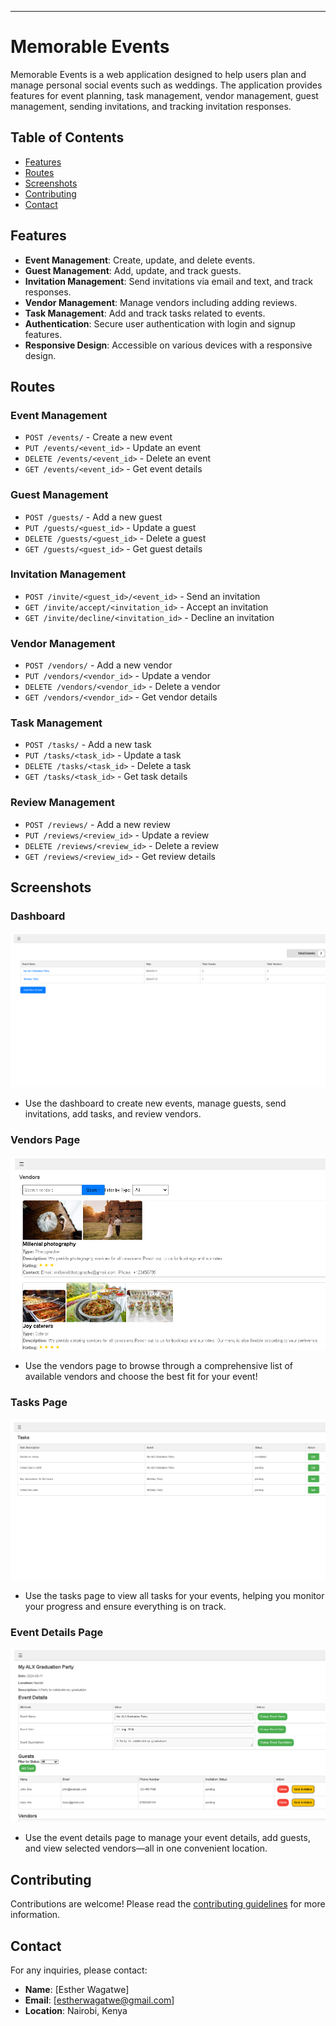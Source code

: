 ---

# Memorable Events

Memorable Events is a web application designed to help users plan and manage personal social events such as weddings. The application provides features for event planning, task management, vendor management, guest management, sending invitations, and tracking invitation responses.

## Table of Contents

- [Features](#features)
- [Routes](#routes)
- [Screenshots](#screenshots)
- [Contributing](#contributing)
- [Contact](#contact)

## Features

- **Event Management**: Create, update, and delete events.
- **Guest Management**: Add, update, and track guests.
- **Invitation Management**: Send invitations via email and text, and track responses.
- **Vendor Management**: Manage vendors including adding reviews.
- **Task Management**: Add and track tasks related to events.
- **Authentication**: Secure user authentication with login and signup features.
- **Responsive Design**: Accessible on various devices with a responsive design.

## Routes

### Event Management

- `POST /events/` - Create a new event
- `PUT /events/<event_id>` - Update an event
- `DELETE /events/<event_id>` - Delete an event
- `GET /events/<event_id>` - Get event details

### Guest Management

- `POST /guests/` - Add a new guest
- `PUT /guests/<guest_id>` - Update a guest
- `DELETE /guests/<guest_id>` - Delete a guest
- `GET /guests/<guest_id>` - Get guest details

### Invitation Management

- `POST /invite/<guest_id>/<event_id>` - Send an invitation
- `GET /invite/accept/<invitation_id>` - Accept an invitation
- `GET /invite/decline/<invitation_id>` - Decline an invitation

### Vendor Management

- `POST /vendors/` - Add a new vendor
- `PUT /vendors/<vendor_id>` - Update a vendor
- `DELETE /vendors/<vendor_id>` - Delete a vendor
- `GET /vendors/<vendor_id>` - Get vendor details

### Task Management

- `POST /tasks/` - Add a new task
- `PUT /tasks/<task_id>` - Update a task
- `DELETE /tasks/<task_id>` - Delete a task
- `GET /tasks/<task_id>` - Get task details

### Review Management

- `POST /reviews/` - Add a new review
- `PUT /reviews/<review_id>` - Update a review
- `DELETE /reviews/<review_id>` - Delete a review
- `GET /reviews/<review_id>` - Get review details

## Screenshots

### Dashboard
![Dashboard](app/static/images/dashboard_screenshot.png)
- Use the dashboard to create new events, manage guests, send invitations, add tasks, and review vendors.

### Vendors Page
![Vendors Page](app/static/images/vendors_screenshot.png)
- Use the vendors page to browse through a comprehensive list of available vendors and choose the best fit for your event!

### Tasks Page
![Tasks Page](app/static/images/tasks_screenshot.png)
- Use the tasks page to view all tasks for your events, helping you monitor your progress and ensure everything is on track.

### Event Details Page
![Event Details Page](app/static/images/event_details_screenshot.png)
- Use the event details page to manage your event details, add guests, and view selected vendors—all in one convenient location.

## Contributing

Contributions are welcome! Please read the [contributing guidelines](CONTRIBUTING.md) for more information.

## Contact

For any inquiries, please contact:
- **Name**: [Esther Wagatwe]
- **Email**: [estherwagatwe@gmail.com]
- **Location**: Nairobi, Kenya
